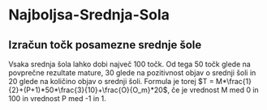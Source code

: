 # Najboljsa-Srednja-Sola
## Izračun točk posamezne srednje šole
Vsaka srednja šola lahko dobi največ 100 točk. Od tega 50 točk glede na povprečne rezultate mature, 30 glede na pozitivnost objav o srednji šoli in 20 glede na količino objav o srednji šoli.
Formula je torej $T = M*\frac{1}{2}+(P+1)*50*\frac{3}{10}+\frac{O}{O_m}*20$, če je vrednost M med 0 in 100 in vrednost P med -1 in 1.